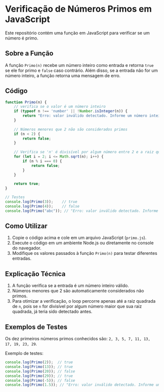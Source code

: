 # Verificação de Números Primos em JavaScript

Este repositório contém uma função em JavaScript para verificar se um número é primo.

## Sobre a Função

A função `Primo(n)` recebe um número inteiro como entrada e retorna `true` se ele for primo e `false` caso contrário. Além disso, se a entrada não for um número inteiro, a função retorna uma mensagem de erro.

## Código

```javascript
function Primo(n) {
    // verifica se o valor é um número inteiro
    if (typeof n !== 'number' || !Number.isInteger(n)) {
        return "Erro: valor inválido detectado. Informe um número inteiro.";
    }
    
    // Números menores que 2 não são considerados primos
    if (n < 2) {
        return false;
    }
    
    // Verifica se 'n' é divisível por algum número entre 2 e a raiz quadrada de 'n'
    for (let i = 2; i <= Math.sqrt(n); i++) {
        if (n % i === 0) {
            return false;
        }
    }
    
    return true;
}

// Testes
console.log(Primo(3));    // true
console.log(Primo(4));    // false
console.log(Primo("abc")); // "Erro: valor inválido detectado. Informe um número inteiro."
```

## Como Utilizar

1. Copie o código acima e cole em um arquivo JavaScript (`primo.js`).
2. Execute o código em um ambiente Node.js ou diretamente no console do navegador.
3. Modifique os valores passados à função `Primo(n)` para testar diferentes entradas.

## Explicação Técnica

1. A função verifica se a entrada é um número inteiro válido.
2. Números menores que 2 são automaticamente considerados não primos.
3. Para otimizar a verificação, o loop percorre apenas até a raiz quadrada de `n`, pois se `n` for divisível por algum número maior que sua raiz quadrada, já teria sido detectado antes.

## Exemplos de Testes

Os dez primeiros números primos conhecidos são: `2, 3, 5, 7, 11, 13, 17, 19, 23, 29`.

Exemplo de testes:

```javascript
console.log(Primo(2));  // true
console.log(Primo(13)); // true
console.log(Primo(20)); // false
console.log(Primo(29)); // true
console.log(Primo(-5)); // false
console.log(Primo(1.5)); // "Erro: valor inválido detectado. Informe um número inteiro."
```



